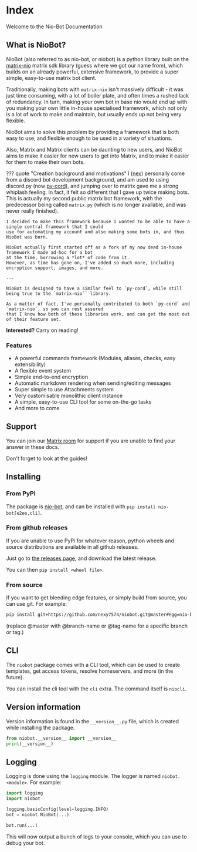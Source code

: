 # Index

Welcome to the Nio-Bot Documentation

## What is NioBot?

NioBot (also referred to as nio-bot, or niobot) is a python library built on the 
[matrix-nio](https://pypi.org/project/matrix-nio) matrix sdk library (guess where we got
our name from), which builds on an already powerful, extensive framework, to provide
a super simple, easy-to-use matrix bot client.

Traditionally, making bots with `matrix-nio` isn't massively difficult - it was just time
consuming, with a lot of boiler plate, and often times a rushed lack of redundancy.
In turn, making your own bot in base nio would end up with you making your own little
in-house specialised framework, which not only is a lot of work to make and maintain, but
usually ends up not being very flexible.

NioBot aims to solve this problem by providing a framework that is both easy to use, and
flexible enough to be used in a variety of situations.

Also, Matrix and Matrix clients can be daunting to new users, and NioBot aims to make
it easier for new users to get into Matrix, and to make it easier for them to make their
own bots.

??? quote "Creation background and motivations"
    I ([nex](https://github.com/nexy7574)) personally come from a discord bot development background, and am used to using discord.py (now [py-cord](https://pypi.org/project/py-cord)),
    and jumping over to matrix gave me a strong whiplash feeling.
    In fact, it felt so different that I gave up twice making bots.
    This is actually my second public matrix bot framework, with the predecessor being called `matrix.py`
    (which is no longer available, and was never really finished).

    I decided to make this framework because I wanted to be able to have a single central framework that I could
    use for automating my account and also making some bots in, and thus NioBot was born.

    NioBot actually first started off as a fork of my now dead in-house framework I made ad-hoc for a bot
    at the time, borrowing a *lot* of code from it.
    However, as time has gone on, I've added so much more, including encryption support, images, and more.

    ---

    NioBot is designed to have a similar feel to `py-cord`, while still being true to the `matrix-nio`` library.

    As a matter of fact, I've personally contributed to both `py-cord` and `matrix-nio`, so you can rest assured
    that I know how both of these libraries work, and can get the most out of their feature set.

**Interested?** Carry on reading!

### Features

- A powerful commands framework (Modules, aliases, checks, easy extensibility)
- A flexible event system
- Simple end-to-end encryption
- Automatic markdown rendering when sending/editing messages
- Super simple to use Attachments system
- Very customisable monolithic client instance
- A simple, easy-to-use CLI tool for some on-the-go tasks
- And more to come

## Support

You can join our [Matrix room](https://matrix.to/#/#niobot:nexy7574.co.uk) for support if 
you are unable to find your answer in these docs.

Don't forget to look at the guides!

## Installing

### From PyPi

The package is [nio-bot](https://pypi.org/project/nio-bot/), and can be installed with
`pip install nio-bot[e2ee,cli]`.

### From github releases

If you are unable to use PyPi for whatever reason, python wheels and source distributions are available in all github releases.

Just go to [the releases page](https://github.com/nexy7574/niobot/releases), and download the latest release.

You can then `pip install <wheel file>`.

### From source

If you want to get bleeding edge features, or simply build from source, you can use git.
For example:

```bash
pip install git+https://github.com/nexy7574/niobot.git@master#egg=nio-bot[e2ee,cli]
```

(replace @master with @branch-name or @tag-name for a specific branch or tag.)

## CLI

The `niobot` package comes with a CLI tool, which can be used to create templates, get access tokens, resolve
homeservers, and more (in the future).

You can install the cli tool with the `cli` extra. The command itself is `niocli`.

## Version information

Version information is found in the `__version__.py` file, which is created while installing the package.

```python
from niobot.__version__ import __version__
print(__version__)
```

## Logging

Logging is done using the `logging` module. The logger is named `niobot.<module>`. For example:

```python
import logging
import niobot

logging.basicConfig(level=logging.INFO)
bot = niobot.NioBot(...)

bot.run(...)
```

This will now output a bunch of logs to your console, which you can use to debug your bot.
